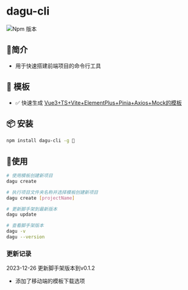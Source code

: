 #  dagu-cli
![Npm 版本](https://img.shields.io/badge/dawei-cli_v0.0.1-green)

## 📖简介
- 用于快速搭建前端项目的命令行工具

## 📕 模板
-  ✅ 快速生成 [Vue3+TS+Vite+ElementPlus+Pinia+Axios+Mock的模板](https://github.com/catmorelist/datu-cli)

## 📦 安装

```bash
npm install dagu-cli -g 🤣
```
## 🚩使用

```bash
# 使用模板创建新项目
dagu create 

# 执行项目文件夹名称并选择模板创建新项目
dagu create [projectName]

# 更新脚手架到最新版本
dagu update

# 查看脚手架版本
dagu -v
dagu --version

```

### 更新记录
2023-12-26 更新脚手架版本到v0.1.2
- 添加了移动端的模板下载选项
